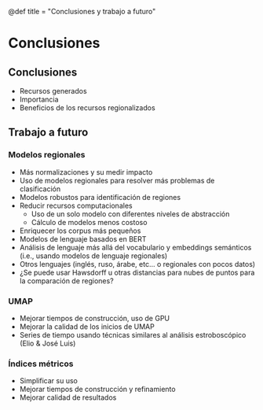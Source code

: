 @def title = "Conclusiones y trabajo a futuro"

# Conclusiones

## Conclusiones
- Recursos generados
- Importancia
- Beneficios de los recursos regionalizados

## Trabajo a futuro

### Modelos regionales
- Más normalizaciones y su medir impacto
- Uso de modelos regionales para resolver más problemas de clasificación
- Modelos robustos para identificación de regiones
- Reducir recursos computacionales
   - Uso de un solo modelo con diferentes niveles de abstracción
   - Cálculo de modelos menos costoso
- Enriquecer los corpus más pequeños
- Modelos de lenguaje basados en BERT
- Análisis de lenguaje más allá del vocabulario y embeddings semánticos (i.e., usando modelos de lenguaje regionales)
- Otros lenguajes (inglés, ruso, árabe, etc... o regionales con pocos datos)
- ¿Se puede usar Hawsdorff u otras distancias para nubes de puntos para la comparación de regiones?

### UMAP
- Mejorar tiempos de construcción, uso de GPU
- Mejorar la calidad de los inicios de UMAP
- Series de tiempo usando técnicas similares al análisis estroboscópico (Elio \& José Luis)

### Índices métricos
- Simplificar su uso
- Mejorar tiempos de construcción y refinamiento
- Mejorar calidad de resultados

